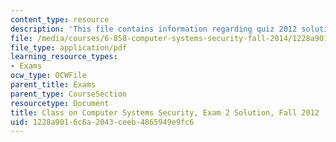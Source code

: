 ```yaml
---
content_type: resource
description: 'This file contains information regarding quiz 2012 solution. '
file: /media/courses/6-858-computer-systems-security-fall-2014/1228a9016c6a2043ceeb4865949e9fc6_MIT6_858F14_q12-2_sol.pdf
file_type: application/pdf
learning_resource_types:
- Exams
ocw_type: OCWFile
parent_title: Exams
parent_type: CourseSection
resourcetype: Document
title: Class on Computer Systems Security, Exam 2 Solution, Fall 2012
uid: 1228a901-6c6a-2043-ceeb-4865949e9fc6
---
```

